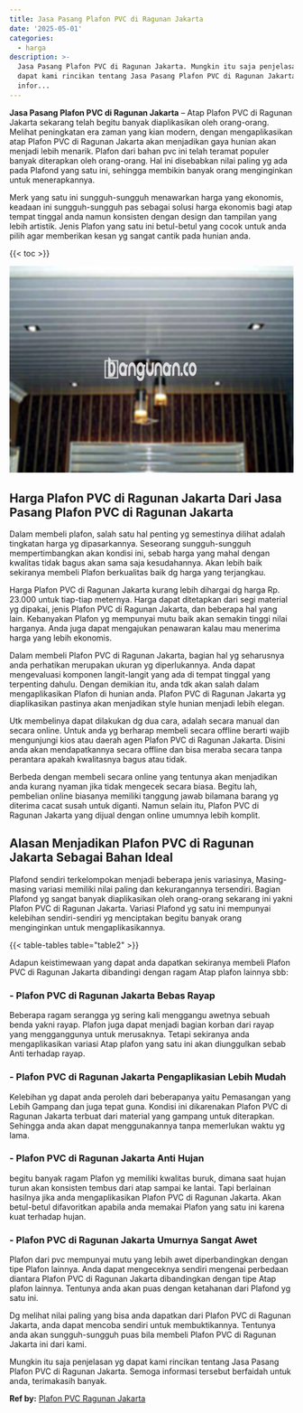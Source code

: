 ```yaml
---
title: Jasa Pasang Plafon PVC di Ragunan Jakarta
date: '2025-05-01'
categories:
  - harga
description: >-
  Jasa Pasang Plafon PVC di Ragunan Jakarta. Mungkin itu saja penjelasan yg
  dapat kami rincikan tentang Jasa Pasang Plafon PVC di Ragunan Jakarta. Semoga
  infor...
---
```


**Jasa Pasang Plafon PVC di Ragunan Jakarta** – Atap Plafon PVC di Ragunan Jakarta sekarang telah begitu banyak diaplikasikan oleh orang-orang. Melihat peningkatan era zaman yang kian modern, dengan mengaplikasikan atap Plafon PVC di Ragunan Jakarta akan menjadikan gaya hunian akan menjadi lebih menarik. Plafon dari bahan pvc ini telah teramat populer banyak diterapkan oleh orang-orang. Hal ini disebabkan nilai paling yg ada pada Plafond yang satu ini, sehingga membikin banyak orang menginginkan untuk menerapkannya.

Merk yang satu ini sungguh-sungguh menawarkan harga yang ekonomis, keadaan ini sungguh-sungguh pas sebagai solusi harga ekonomis bagi atap tempat tinggal anda namun konsisten dengan design dan tampilan yang lebih artistik. Jenis Plafon yang satu ini betul-betul yang cocok untuk anda pilih agar memberikan kesan yg sangat cantik pada hunian anda.

{{< toc >}}

![Jasa Pasang Plafon PVC di Ragunan Jakarta](/images/flafond-pvc-murah15.png)

## Harga Plafon PVC di Ragunan Jakarta Dari Jasa Pasang Plafon PVC di Ragunan Jakarta

Dalam membeli plafon, salah satu hal penting yg semestinya dilihat adalah tingkatan harga yg dipasarkannya. Seseorang sungguh-sungguh mempertimbangkan akan kondisi ini, sebab harga yang mahal dengan kwalitas tidak bagus akan sama saja kesudahannya. Akan lebih baik sekiranya membeli Plafon berkualitas baik dg harga yang terjangkau.

Harga Plafon PVC di Ragunan Jakarta kurang lebih dihargai dg harga Rp. 23.000 untuk tiap-tiap meternya. Harga dapat ditetapkan dari segi material yg dipakai, jenis Plafon PVC di Ragunan Jakarta, dan beberapa hal yang lain. Kebanyakan Plafon yg mempunyai mutu baik akan semakin tinggi nilai harganya. Anda juga dapat mengajukan penawaran kalau mau menerima harga yang lebih ekonomis.

Dalam membeli Plafon PVC di Ragunan Jakarta, bagian hal yg seharusnya anda perhatikan merupakan ukuran yg diperlukannya. Anda dapat mengevaluasi komponen langit-langit yang ada di tempat tinggal yang terpenting dahulu. Dengan demikian itu, anda tdk akan salah dalam mengaplikasikan Plafon di hunian anda. Plafon PVC di Ragunan Jakarta yg diaplikasikan pastinya akan menjadikan style hunian menjadi lebih elegan.

Utk membelinya dapat dilakukan dg dua cara, adalah secara manual dan secara online. Untuk anda yg berharap membeli secara offline berarti wajib mengunjungi kios atau daerah agen Plafon PVC di Ragunan Jakarta. Disini anda akan mendapatkannya secara offline dan bisa meraba secara tanpa perantara apakah kwalitasnya bagus atau tidak.

Berbeda dengan membeli secara online yang tentunya akan menjadikan anda kurang nyaman jika tidak mengecek secara biasa. Begitu lah, pembelian online biasanya memiliki tanggung jawab bilamana barang yg diterima cacat susah untuk diganti. Namun selain itu, Plafon PVC di Ragunan Jakarta yang dijual dengan online umumnya lebih komplit.

## Alasan Menjadikan Plafon PVC di Ragunan Jakarta Sebagai Bahan Ideal

Plafond sendiri terkelompokan menjadi beberapa jenis variasinya, Masing-masing variasi memiliki nilai paling dan kekurangannya tersendiri. Bagian Plafond yg sangat banyak diaplikasikan oleh orang-orang sekarang ini yakni Plafon PVC di Ragunan Jakarta. Variasi Plafond yg satu ini mempunyai kelebihan sendiri-sendiri yg menciptakan begitu banyak orang menginginkan untuk mengaplikasikannya.

{{< table-tables table="table2" >}}

Adapun keistimewaan yang dapat anda dapatkan sekiranya membeli Plafon PVC di Ragunan Jakarta dibandingi dengan ragam Atap plafon lainnya sbb:

### \- Plafon PVC di Ragunan Jakarta Bebas Rayap

Beberapa ragam serangga yg sering kali menggangu awetnya sebuah benda yakni rayap. Plafon juga dapat menjadi bagian korban dari rayap yang mengganggunya untuk merusaknya. Tetapi sekiranya anda mengaplikasikan variasi Atap plafon yang satu ini akan diunggulkan sebab Anti terhadap rayap.

### \- Plafon PVC di Ragunan Jakarta Pengaplikasian Lebih Mudah

Kelebihan yg dapat anda peroleh dari beberapanya yaitu Pemasangan yang Lebih Gampang dan juga tepat guna. Kondisi ini dikarenakan Plafon PVC di Ragunan Jakarta terbuat dari material yang gampang untuk diterapkan. Sehingga anda akan dapat menggunakannya tanpa memerlukan waktu yg lama.

### \- Plafon PVC di Ragunan Jakarta Anti Hujan

begitu banyak ragam Plafon yg memiliki kwalitas buruk, dimana saat hujan turun akan konsisten tembus dari atap sampai ke lantai. Tapi berlainan hasilnya jika anda mengaplikasikan Plafon PVC di Ragunan Jakarta. Akan betul-betul difavoritkan apabila anda memakai Plafon yang satu ini karena kuat terhadap hujan.

### \- Plafon PVC di Ragunan Jakarta Umurnya Sangat Awet

Plafon dari pvc mempunyai mutu yang lebih awet diperbandingkan dengan tipe Plafon lainnya. Anda dapat mengeceknya sendiri mengenai perbedaan diantara Plafon PVC di Ragunan Jakarta dibandingkan dengan tipe Atap plafon lainnya. Tentunya anda akan puas dengan ketahanan dari Plafond yg satu ini.

Dg melihat nilai paling yang bisa anda dapatkan dari Plafon PVC di Ragunan Jakarta, anda dapat mencoba sendiri untuk membuktikannya. Tentunya anda akan sungguh-sungguh puas bila membeli Plafon PVC di Ragunan Jakarta ini dari kami.

Mungkin itu saja penjelasan yg dapat kami rincikan tentang Jasa Pasang Plafon PVC di Ragunan Jakarta. Semoga informasi tersebut berfaidah untuk anda, terimakasih banyak.

**Ref by:** [Plafon PVC Ragunan Jakarta](https://id.wikipedia.org/wiki/Plafon)
